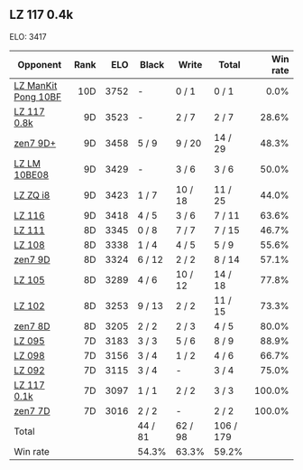## LZ 117 0.4k ##

ELO: 3417

Opponent | Rank | ELO | Black | Write | Total | Win rate
---------|-----:|----:|-------|-------|-------|-------:
[LZ ManKit Pong 10BF](LZ%20ManKit%20Pong%2010BF.md) | 10D | 3752 | - | 0 / 1 | 0 / 1 | 0.0%
[LZ 117 0.8k](LZ%20117%200.8k.md) | 9D | 3523 | - | 2 / 7 | 2 / 7 | 28.6%
[zen7 9D+](zen7%209D+.md) | 9D | 3458 | 5 / 9 | 9 / 20 | 14 / 29 | 48.3%
[LZ LM 10BE08](LZ%20LM%2010BE08.md) | 9D | 3429 | - | 3 / 6 | 3 / 6 | 50.0%
[LZ ZQ i8](LZ%20ZQ%20i8.md) | 9D | 3423 | 1 / 7 | 10 / 18 | 11 / 25 | 44.0%
[LZ 116](LZ%20116.md) | 9D | 3418 | 4 / 5 | 3 / 6 | 7 / 11 | 63.6%
[LZ 111](LZ%20111.md) | 8D | 3345 | 0 / 8 | 7 / 7 | 7 / 15 | 46.7%
[LZ 108](LZ%20108.md) | 8D | 3338 | 1 / 4 | 4 / 5 | 5 / 9 | 55.6%
[zen7 9D](zen7%209D.md) | 8D | 3324 | 6 / 12 | 2 / 2 | 8 / 14 | 57.1%
[LZ 105](LZ%20105.md) | 8D | 3289 | 4 / 6 | 10 / 12 | 14 / 18 | 77.8%
[LZ 102](LZ%20102.md) | 8D | 3253 | 9 / 13 | 2 / 2 | 11 / 15 | 73.3%
[zen7 8D](zen7%208D.md) | 8D | 3205 | 2 / 2 | 2 / 3 | 4 / 5 | 80.0%
[LZ 095](LZ%20095.md) | 7D | 3183 | 3 / 3 | 5 / 6 | 8 / 9 | 88.9%
[LZ 098](LZ%20098.md) | 7D | 3156 | 3 / 4 | 1 / 2 | 4 / 6 | 66.7%
[LZ 092](LZ%20092.md) | 7D | 3115 | 3 / 4 | - | 3 / 4 | 75.0%
[LZ 117 0.1k](LZ%20117%200.1k.md) | 7D | 3097 | 1 / 1 | 2 / 2 | 3 / 3 | 100.0%
[zen7 7D](zen7%207D.md) | 7D | 3016 | 2 / 2 | - | 2 / 2 | 100.0%
Total | | | 44 / 81 | 62 / 98 | 106 / 179 | 
Win rate| | | 54.3% | 63.3% | 59.2% | 
